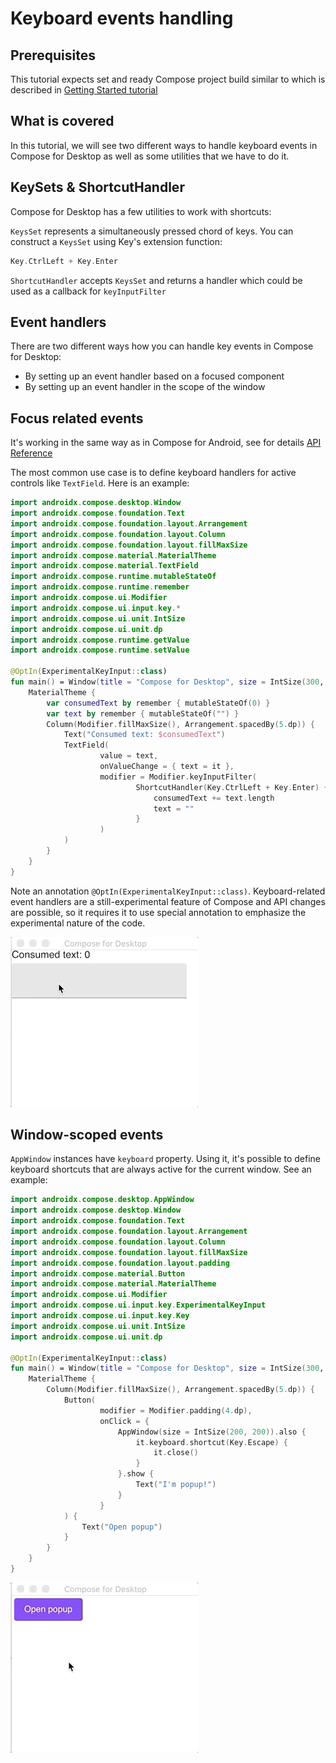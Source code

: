 # Keyboard events handling

## Prerequisites

This tutorial expects set and ready Compose project build similar to which is described in [Getting Started tutorial](../Getting_Started)

## What is covered

In this tutorial, we will see two different ways to handle keyboard events in Compose for Desktop as well as some utilities that we have to do it.

## KeySets & ShortcutHandler

Compose for Desktop has a few utilities to work with shortcuts:

`KeysSet` represents a simultaneously pressed chord of keys. You can construct a `KeysSet` using Key's extension function:

``` kotlin
Key.CtrlLeft + Key.Enter
```

`ShortcutHandler` accepts `KeysSet` and returns a handler which could be used as a callback for `keyInputFilter`

## Event handlers

There are two different ways how you can handle key events in Compose for Desktop:

- By setting up an event handler based on a focused component
- By setting up an event handler in the scope of the window

## Focus related events

It's working in the same way as in Compose for Android, see for details [API Reference](https://developer.android.com/reference/kotlin/androidx/compose/ui/input/key/package-summary#keyinputfilter)

The most common use case is to define keyboard handlers for active controls like `TextField`. Here is an example:

``` kotlin
import androidx.compose.desktop.Window
import androidx.compose.foundation.Text
import androidx.compose.foundation.layout.Arrangement
import androidx.compose.foundation.layout.Column
import androidx.compose.foundation.layout.fillMaxSize
import androidx.compose.material.MaterialTheme
import androidx.compose.material.TextField
import androidx.compose.runtime.mutableStateOf
import androidx.compose.runtime.remember
import androidx.compose.ui.Modifier
import androidx.compose.ui.input.key.*
import androidx.compose.ui.unit.IntSize
import androidx.compose.ui.unit.dp
import androidx.compose.runtime.getValue
import androidx.compose.runtime.setValue

@OptIn(ExperimentalKeyInput::class)
fun main() = Window(title = "Compose for Desktop", size = IntSize(300, 300)) {
    MaterialTheme {
        var consumedText by remember { mutableStateOf(0) }
        var text by remember { mutableStateOf("") }
        Column(Modifier.fillMaxSize(), Arrangement.spacedBy(5.dp)) {
            Text("Consumed text: $consumedText")
            TextField(
                    value = text,
                    onValueChange = { text = it },
                    modifier = Modifier.keyInputFilter(
                            ShortcutHandler(Key.CtrlLeft + Key.Enter) {
                                consumedText += text.length
                                text = ""
                            }
                    )
            )
        }
    }
}
```


Note an annotation `@OptIn(ExperimentalKeyInput::class)`. Keyboard-related event handlers are a still-experimental feature of Compose and API changes are possible, so it requires it to use special annotation to emphasize the experimental nature of the code.

![keyInputFilter](keyInputFilter.gif)

## Window-scoped events

`AppWindow` instances have `keyboard` property. Using it, it's possible to define keyboard shortcuts that are always active for the current window. See an example:

``` kotlin
import androidx.compose.desktop.AppWindow
import androidx.compose.desktop.Window
import androidx.compose.foundation.Text
import androidx.compose.foundation.layout.Arrangement
import androidx.compose.foundation.layout.Column
import androidx.compose.foundation.layout.fillMaxSize
import androidx.compose.foundation.layout.padding
import androidx.compose.material.Button
import androidx.compose.material.MaterialTheme
import androidx.compose.ui.Modifier
import androidx.compose.ui.input.key.ExperimentalKeyInput
import androidx.compose.ui.input.key.Key
import androidx.compose.ui.unit.IntSize
import androidx.compose.ui.unit.dp

@OptIn(ExperimentalKeyInput::class)
fun main() = Window(title = "Compose for Desktop", size = IntSize(300, 300)) {
    MaterialTheme {
        Column(Modifier.fillMaxSize(), Arrangement.spacedBy(5.dp)) {
            Button(
                    modifier = Modifier.padding(4.dp),
                    onClick = {
                        AppWindow(size = IntSize(200, 200)).also {
                            it.keyboard.shortcut(Key.Escape) {
                                it.close()
                            }
                        }.show {
                            Text("I'm popup!")
                        }
                    }
            ) {
                Text("Open popup")
            }
        }
    }
}
```

![window_keyboard](window_keyboard.gif)
